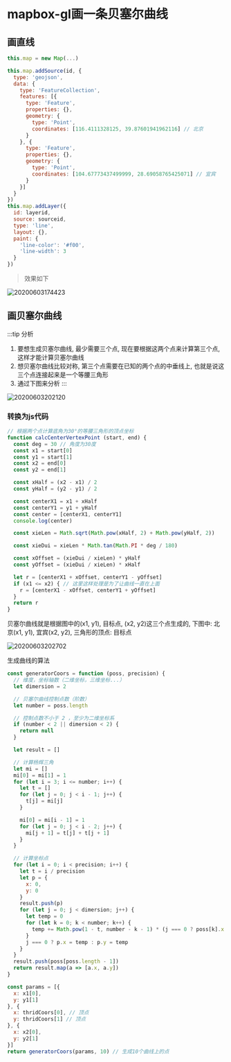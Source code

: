 # mapbox-gl画一条贝塞尔曲线

## 画直线

```js
this.map = new Map(...)

this.map.addSource(id, {
  type: 'geojson',
  data: {
    type: 'FeatureCollection',
    features: [{
      type: 'Feature',
      properties: {},
      geometry: {
        type: 'Point',
        coordinates: [116.4111328125, 39.87601941962116] // 北京
      }
    }, {
      type: 'Feature',
      properties: {},
      geometry: {
        type: 'Point',
        coordinates: [104.67773437499999, 28.69058765425071] // 宜宾
      }
    }]
  }
})
this.map.addLayer({
  id: layerid,
  source: sourceid,
  type: 'line',
  layout: {},
  paint: {
    'line-color': '#f00',
    'line-width': 3
  }
})
```

> 效果如下

![20200603174423](http://image.liyajie.cn/blog/20200603174423.png)

## 画贝塞尔曲线

:::tip 分析
1. 要想生成贝塞尔曲线, 最少需要三个点, 现在要根据这两个点来计算第三个点, 这样才能计算贝塞尔曲线
2. 想贝塞尔曲线比较对称, 第三个点需要在已知的两个点的中垂线上, 也就是说这三个点连接起来是一个等腰三角形
3. 通过下图来分析
:::

![20200603202120](http://image.liyajie.cn/blog/20200603202120.png)

### 转换为js代码

```js
// 根据两个点计算底角为30°的等腰三角形的顶点坐标
function calcCenterVertexPoint (start, end) {
  const deg = 30 // 角度为30度
  const x1 = start[0]
  const y1 = start[1]
  const x2 = end[0]
  const y2 = end[1]

  const xHalf = (x2 - x1) / 2
  const yHalf = (y2 - y1) / 2

  const centerX1 = x1 + xHalf
  const centerY1 = y1 + yHalf
  const center = [centerX1, centerY1]
  console.log(center)

  const xieLen = Math.sqrt(Math.pow(xHalf, 2) + Math.pow(yHalf, 2))

  const xieDui = xieLen * Math.tan(Math.PI * deg / 180)

  const xOffset = (xieDui / xieLen) * yHalf
  const yOffset = (xieDui / xieLen) * xHalf

  let r = [centerX1 + xOffset, centerY1 - yOffset]
  if (x1 <= x2) { // 这里这样处理是为了让曲线一直在上面
    r = [centerX1 - xOffset, centerY1 + yOffset]
  }
  return r
}
```

贝塞尔曲线就是根据图中的(x1, y1), 目标点, (x2, y2)这三个点生成的, 下图中: 北京(x1, y1), 宜宾(x2, y2), 三角形的顶点: 目标点

![20200603202702](http://image.liyajie.cn/blog/20200603202702.png)

生成曲线的算法

```js
const generatorCoors = function (poss, precision) {
  // 维度，坐标轴数（二维坐标，三维坐标...）
  let dimersion = 2

  // 贝塞尔曲线控制点数（阶数）
  let number = poss.length

  // 控制点数不小于 2 ，至少为二维坐标系
  if (number < 2 || dimersion < 2) {
    return null
  }

  let result = []

  // 计算杨辉三角
  let mi = []
  mi[0] = mi[1] = 1
  for (let i = 3; i <= number; i++) {
    let t = []
    for (let j = 0; j < i - 1; j++) {
      t[j] = mi[j]
    }

    mi[0] = mi[i - 1] = 1
    for (let j = 0; j < i - 2; j++) {
      mi[j + 1] = t[j] + t[j + 1]
    }
  }

  // 计算坐标点
  for (let i = 0; i < precision; i++) {
    let t = i / precision
    let p = {
      x: 0,
      y: 0
    }
    result.push(p)
    for (let j = 0; j < dimersion; j++) {
      let temp = 0
      for (let k = 0; k < number; k++) {
        temp += Math.pow(1 - t, number - k - 1) * (j === 0 ? poss[k].x : poss[k].y) * Math.pow(t, k) * mi[k]
      }
      j === 0 ? p.x = temp : p.y = temp
    }
  }
  result.push(poss[poss.length - 1])
  return result.map(a => [a.x, a.y])
}

const params = [{
  x: x1[0],
  y: y1[1]
}, {
  x: thridCoors[0], // 顶点
  y: thridCoors[1] // 顶点
}, {
  x: x2[0],
  y: y2[1]
}]
return generatorCoors(params, 10) // 生成10个曲线上的点
```
